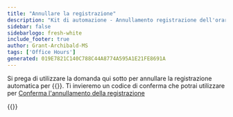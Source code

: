 ```yaml
---
title: "Annullare la registrazione"
description: "Kit di automazione - Annullamento registrazione dell'orario d'ufficio"
sidebar: false
sidebarlogo: fresh-white
include_footer: true
author: Grant-Archibald-MS
tags: ['Office Hours']
generated: 019E7821C140C788C44A8774A595A1E21FE8691A
---
```


Si prega di utilizzare la domanda qui sotto per annullare la registrazione automatica per {{<product-name>}}. Ti invieremo un codice di conferma che potrai utilizzare per [Conferma l'annullamento della registrazione](/it/office-hours/unregister-confirm)

{{<questions name="/content/it/office-hours/unregister.json" completed="Grazie per aver completato le domande di annullamento della registrazione" showNavigationButtons="false" locale="it">}}
